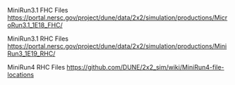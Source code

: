 MiniRun3.1 FHC Files
https://portal.nersc.gov/project/dune/data/2x2/simulation/productions/MicroRun3.1_1E18_FHC/

MiniRun3.1 RHC Files
https://portal.nersc.gov/project/dune/data/2x2/simulation/productions/MiniRun3_1E19_RHC/

MiniRun4 RHC Files
https://github.com/DUNE/2x2_sim/wiki/MiniRun4-file-locations
